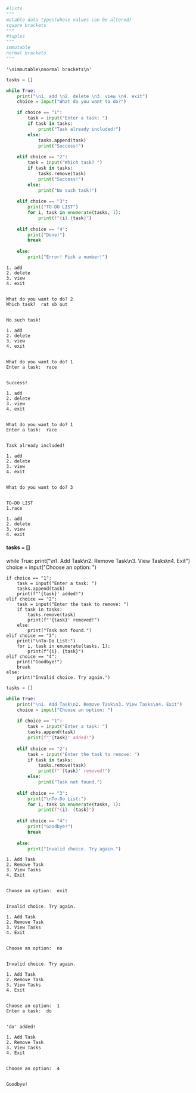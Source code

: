 ```python
#lists
"""
mutable data types(whose values can be altered)
square brackets
"""
#tuples
"""
immutable
normal brackets
"""
```




    '\nimmutable\nnormal brackets\n'




```python
tasks = []

while True:
    print("\n1. add \n2. delete \n3. view \n4. exit")
    choice = input("What do you want to do?")

    if choice == "1":
        task = input("Enter a task: ")
        if task in tasks:
            print("Task already included!")
        else:
            tasks.append(task)
            print("Success!")
            
    elif choice == "2":
        task = input("Which task? ")
        if task in tasks:
            tasks.remove(task)
            print("Success!")
        else:
            print("No such task!")
            
    elif choice == "3":
        print("TO-DO LIST")
        for i, task in enumerate(tasks, 1):
            print(f"{i}.{task}")
            
    elif choice == "4":
        print("Done!")
        break
        
    else:
        print("Error! Pick a number!")
```

    
    1. add 
    2. delete 
    3. view 
    4. exit
    

    What do you want to do? 2
    Which task?  rat sb out
    

    No such task!
    
    1. add 
    2. delete 
    3. view 
    4. exit
    

    What do you want to do? 1
    Enter a task:  race
    

    Success!
    
    1. add 
    2. delete 
    3. view 
    4. exit
    

    What do you want to do? 1
    Enter a task:  race
    

    Task already included!
    
    1. add 
    2. delete 
    3. view 
    4. exit
    

    What do you want to do? 3
    

    TO-DO LIST
    1.race
    
    1. add 
    2. delete 
    3. view 
    4. exit
    

#### tasks = []

while True:
    print("\n1. Add Task\n2. Remove Task\n3. View Tasks\n4. Exit")
    choice = input("Choose an option: ")

    if choice == "1":
        task = input("Enter a task: ")
        tasks.append(task)
        print(f"'{task}' added!")
    elif choice == "2":
        task = input("Enter the task to remove: ")
        if task in tasks:
            tasks.remove(task)
            print(f"'{task}' removed!")
        else:
            print("Task not found.")
    elif choice == "3":
        print("\nTo-Do List:")
        for i, task in enumerate(tasks, 1):
            print(f"{i}. {task}")
    elif choice == "4":
        print("Goodbye!")
        break
    else:
        print("Invalid choice. Try again.")



```python
tasks = []

while True:
    print("\n1. Add Task\n2. Remove Task\n3. View Tasks\n4. Exit")
    choice = input("Choose an option: ")
    
    if choice == "1":
        task = input("Enter a task: ")
        tasks.append(task)
        print(f"'{task}' added!")
        
    elif choice == "2":
        task = input("Enter the task to remove: ")
        if task in tasks:
            tasks.remove(task)
            print(f"'{task}' removed!")
        else:
            print("Task not found.")
            
    elif choice == "3":
        print("\nTo-Do List:")
        for i, task in enumerate(tasks, 1):
            print(f"{i}. {task}")
            
    elif choice == "4":
        print("Goodbye!")
        break
        
    else:
        print("Invalid choice. Try again.")

```

    
    1. Add Task
    2. Remove Task
    3. View Tasks
    4. Exit
    

    Choose an option:  exit
    

    Invalid choice. Try again.
    
    1. Add Task
    2. Remove Task
    3. View Tasks
    4. Exit
    

    Choose an option:  no
    

    Invalid choice. Try again.
    
    1. Add Task
    2. Remove Task
    3. View Tasks
    4. Exit
    

    Choose an option:  1
    Enter a task:  do
    

    'do' added!
    
    1. Add Task
    2. Remove Task
    3. View Tasks
    4. Exit
    

    Choose an option:  4
    

    Goodbye!
    


```python

```
